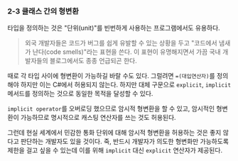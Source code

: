 ### 2-3 클래스 간의 형변환
타입을 정의하는 것은 "단위(unit)"를 빈번하게 사용하는 프로그램에서도 유용하다. 

> 외국 개발자들은 코드가 버그를 쉽게 유발할 수 있는 상황을 두고 "코드에서 냄새가 난다(code smells)"라는 표현을 쓴다. 이 표현이 유명해지면서 가끔 국내 개발자들의 블로그에서도 종종 언급되곤 한다. 

때로 각 타입 사이에 형변환이 가능하길 바랄 수도 있다. 그럴려면 `=(대입연산자)`를 정의해야 하지만 이는 C#에서 허용되지 않는다. 하지만 대체 구문으로 `explicit`, `implicit` 메서드를 정의하는 것으로 동일한 목적을 달성할 수 있다.
<br>

`implicit operator`를 오버로딩 했으므로 암시적 형변환을 할 수 있고, 암시적인 형변환이 가능하므로 명시적으로 캐스팅 연산자를 쓰는 것도 허용된다.
<br>

그런데 현실 세계에서 민감한 통화 단위에 대해 암시적 형변환을 허용하는 것은 좋지 않다고 판단하는 개발자도 있을 것이다. 죽, 반드시 개발자가 의도한 형변화만 가능하도록 제한을 걸고 싶을 수 있는데 이를 위해 `implicit` 대신 `explicit` 연산자가 제공된다.
